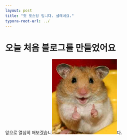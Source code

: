 ```yaml
---
layout: post
title: "첫 포스팅 입니다. 설레네요."
typora-root-url: ../
---
```


# 오늘 처음 블로그를 만들었어요

앞으로 열심히 해보겠습니![hamster](/images/2024-06-26-first/hamster-1719384245352-1.jpg)다.
